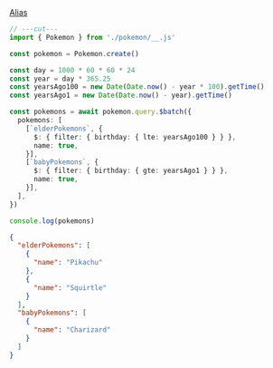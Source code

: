 <div class="ExampleSnippet">
<a href="../../examples/generated/alias">Alias</a>

<!-- dprint-ignore-start -->
```ts twoslash
// ---cut---
import { Pokemon } from './pokemon/__.js'

const pokemon = Pokemon.create()

const day = 1000 * 60 * 60 * 24
const year = day * 365.25
const yearsAgo100 = new Date(Date.now() - year * 100).getTime()
const yearsAgo1 = new Date(Date.now() - year).getTime()

const pokemons = await pokemon.query.$batch({
  pokemons: [
    [`elderPokemons`, {
      $: { filter: { birthday: { lte: yearsAgo100 } } },
      name: true,
    }],
    [`babyPokemons`, {
      $: { filter: { birthday: { gte: yearsAgo1 } } },
      name: true,
    }],
  ],
})

console.log(pokemons)
```
<!-- dprint-ignore-end -->

<!-- dprint-ignore-start -->
```json
{
  "elderPokemons": [
    {
      "name": "Pikachu"
    },
    {
      "name": "Squirtle"
    }
  ],
  "babyPokemons": [
    {
      "name": "Charizard"
    }
  ]
}
```
<!-- dprint-ignore-end -->

</div>
